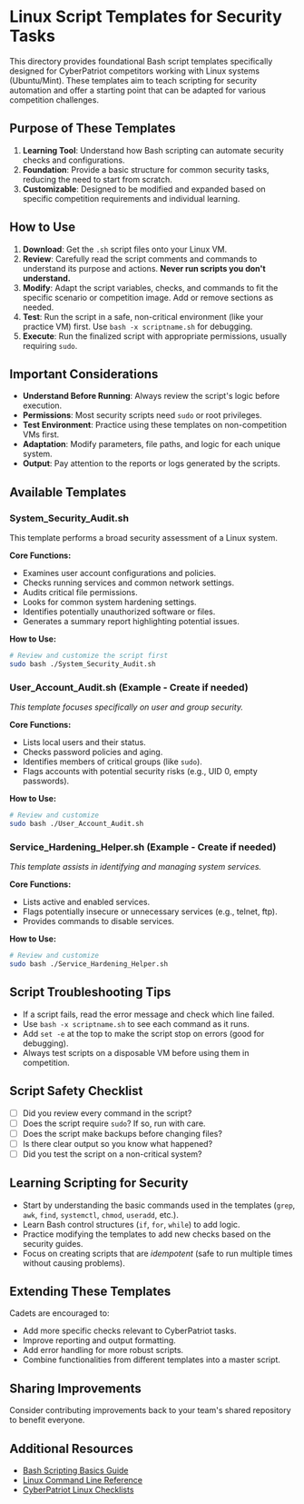# Linux Script Templates for Security Tasks

This directory provides foundational Bash script templates specifically designed for CyberPatriot competitors working with Linux systems (Ubuntu/Mint). These templates aim to teach scripting for security automation and offer a starting point that can be adapted for various competition challenges.

## Purpose of These Templates

1.  **Learning Tool**: Understand how Bash scripting can automate security checks and configurations.
2.  **Foundation**: Provide a basic structure for common security tasks, reducing the need to start from scratch.
3.  **Customizable**: Designed to be modified and expanded based on specific competition requirements and individual learning.

## How to Use

1.  **Download**: Get the `.sh` script files onto your Linux VM.
2.  **Review**: Carefully read the script comments and commands to understand its purpose and actions. **Never run scripts you don't understand.**
3.  **Modify**: Adapt the script variables, checks, and commands to fit the specific scenario or competition image. Add or remove sections as needed.
4.  **Test**: Run the script in a safe, non-critical environment (like your practice VM) first. Use `bash -x scriptname.sh` for debugging.
5.  **Execute**: Run the finalized script with appropriate permissions, usually requiring `sudo`.

## Important Considerations

-   **Understand Before Running**: Always review the script's logic before execution.
-   **Permissions**: Most security scripts need `sudo` or root privileges.
-   **Test Environment**: Practice using these templates on non-competition VMs first.
-   **Adaptation**: Modify parameters, file paths, and logic for each unique system.
-   **Output**: Pay attention to the reports or logs generated by the scripts.

## Available Templates

### System_Security_Audit.sh

This template performs a broad security assessment of a Linux system.

**Core Functions:**
-   Examines user account configurations and policies.
-   Checks running services and common network settings.
-   Audits critical file permissions.
-   Looks for common system hardening settings.
-   Identifies potentially unauthorized software or files.
-   Generates a summary report highlighting potential issues.

**How to Use:**
```bash
# Review and customize the script first
sudo bash ./System_Security_Audit.sh
```

### User_Account_Audit.sh (Example - Create if needed)

*This template focuses specifically on user and group security.*

**Core Functions:**
-   Lists local users and their status.
-   Checks password policies and aging.
-   Identifies members of critical groups (like `sudo`).
-   Flags accounts with potential security risks (e.g., UID 0, empty passwords).

**How to Use:**
```bash
# Review and customize
sudo bash ./User_Account_Audit.sh
```

### Service_Hardening_Helper.sh (Example - Create if needed)

*This template assists in identifying and managing system services.*

**Core Functions:**
-   Lists active and enabled services.
-   Flags potentially insecure or unnecessary services (e.g., telnet, ftp).
-   Provides commands to disable services.

**How to Use:**
```bash
# Review and customize
sudo bash ./Service_Hardening_Helper.sh
```

## Script Troubleshooting Tips

- If a script fails, read the error message and check which line failed.
- Use `bash -x scriptname.sh` to see each command as it runs.
- Add `set -e` at the top to make the script stop on errors (good for debugging).
- Always test scripts on a disposable VM before using them in competition.

## Script Safety Checklist

- [ ] Did you review every command in the script?
- [ ] Does the script require `sudo`? If so, run with care.
- [ ] Does the script make backups before changing files?
- [ ] Is there clear output so you know what happened?
- [ ] Did you test the script on a non-critical system?

## Learning Scripting for Security

-   Start by understanding the basic commands used in the templates (`grep`, `awk`, `find`, `systemctl`, `chmod`, `useradd`, etc.).
-   Learn Bash control structures (`if`, `for`, `while`) to add logic.
-   Practice modifying the templates to add new checks based on the security guides.
-   Focus on creating scripts that are *idempotent* (safe to run multiple times without causing problems).

## Extending These Templates

Cadets are encouraged to:
-   Add more specific checks relevant to CyberPatriot tasks.
-   Improve reporting and output formatting.
-   Add error handling for more robust scripts.
-   Combine functionalities from different templates into a master script.

## Sharing Improvements

Consider contributing improvements back to your team's shared repository to benefit everyone.

## Additional Resources

-   [Bash Scripting Basics Guide](../../Guides/Intermediate/Bash_Scripting_Basics.md)
-   [Linux Command Line Reference](https://linuxcommand.org/)
-   [CyberPatriot Linux Checklists](../../Checklists/Linux/README.md)
